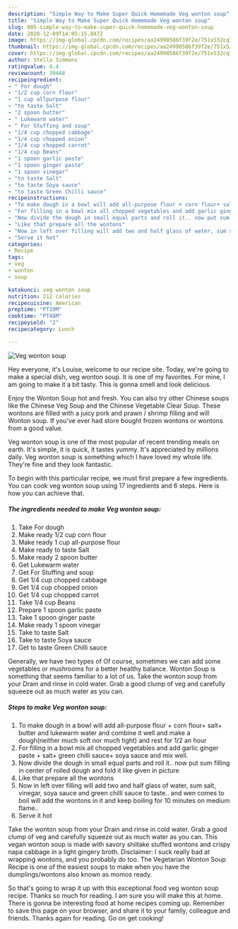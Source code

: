 ```yaml
---
description: "Simple Way to Make Super Quick Homemade Veg wonton soup"
title: "Simple Way to Make Super Quick Homemade Veg wonton soup"
slug: 805-simple-way-to-make-super-quick-homemade-veg-wonton-soup
date: 2020-12-09T14:05:15.847Z
image: https://img-global.cpcdn.com/recipes/aa24998586f39f2e/751x532cq70/veg-wonton-soup-recipe-main-photo.jpg
thumbnail: https://img-global.cpcdn.com/recipes/aa24998586f39f2e/751x532cq70/veg-wonton-soup-recipe-main-photo.jpg
cover: https://img-global.cpcdn.com/recipes/aa24998586f39f2e/751x532cq70/veg-wonton-soup-recipe-main-photo.jpg
author: Stella Simmons
ratingvalue: 4.4
reviewcount: 39448
recipeingredient:
- " For dough"
- "1/2 cup corn flour"
- "1 cup allpurpose flour"
- "to taste Salt"
- "2 spoon butter"
- " Lukewarm water"
- " For Stuffing and soup"
- "1/4 cup chopped cabbage"
- "1/4 cup chopped onion"
- "1/4 cup chopped carrot"
- "1/4 cup Beans"
- "1 spoon garlic paste"
- "1 spoon ginger paste"
- "1 spoon vinegar"
- "to taste Salt"
- "to taste Soya sauce"
- "to taste Green Chilli sauce"
recipeinstructions:
- "To make dough in a bowl will add all-purpose flour + corn flour+ salt+ butter and lukewarm water and combine it well and make a dough(neither much soft nor much tight) and rest for 1/2 an hour"
- "For filling in a bowl mix all chopped vegetables and add garlic ginger paste + salt+ green chilli sauce+ soya sauce and mix well."
- "Now divide the dough in small equal parts and roll it.. now put sum filling in center of rolled dough and fold it like given in picture"
- "Like that prepare all the wontons"
- "Now in left over filling will add two and half glass of water, sum salt, vinegar, soya sauce and green chilli sauce to taste.. and wen comes to boil will add the wontons in it and keep boiling for 10 minutes on medium flame.."
- "Serve it hot"
categories:
- Recipe
tags:
- veg
- wonton
- soup

katakunci: veg wonton soup 
nutrition: 212 calories
recipecuisine: American
preptime: "PT19M"
cooktime: "PT48M"
recipeyield: "2"
recipecategory: Lunch

---
```



![Veg wonton soup](https://img-global.cpcdn.com/recipes/aa24998586f39f2e/751x532cq70/veg-wonton-soup-recipe-main-photo.jpg)

Hey everyone, it's Louise, welcome to our recipe site. Today, we're going to make a special dish, veg wonton soup. It is one of my favorites. For mine, I am going to make it a bit tasty. This is gonna smell and look delicious.

Enjoy the Wonton Soup hot and fresh. You can also try other Chinese soups like the Chinese Veg Soup and the Chinese Vegetable Clear Soup. These wontons are filled with a juicy pork and prawn / shrimp filling and will Wonton soup. If you&#39;ve ever had store bought frozen wontons or wontons from a good value.

Veg wonton soup is one of the most popular of recent trending meals on earth. It's simple, it is quick, it tastes yummy. It's appreciated by millions daily. Veg wonton soup is something which I have loved my whole life. They're fine and they look fantastic.


To begin with this particular recipe, we must first prepare a few ingredients. You can cook veg wonton soup using 17 ingredients and 6 steps. Here is how you can achieve that.

<!--inarticleads1-->

##### The ingredients needed to make Veg wonton soup:

1. Take  For dough
1. Make ready 1/2 cup corn flour
1. Make ready 1 cup all-purpose flour
1. Make ready to taste Salt
1. Make ready 2 spoon butter
1. Get  Lukewarm water
1. Get  For Stuffing and soup
1. Get 1/4 cup chopped cabbage
1. Get 1/4 cup chopped onion
1. Get 1/4 cup chopped carrot
1. Take 1/4 cup Beans
1. Prepare 1 spoon garlic paste
1. Take 1 spoon ginger paste
1. Make ready 1 spoon vinegar
1. Take to taste Salt
1. Take to taste Soya sauce
1. Get to taste Green Chilli sauce


Generally, we have two types of Of course, sometimes we can add some vegetables or mushrooms for a better healthy balance. Wonton Soup is something that seems familiar to a lot of us. Take the wonton soup from your Drain and rinse in cold water. Grab a good clump of veg and carefully squeeze out as much water as you can. 

<!--inarticleads2-->

##### Steps to make Veg wonton soup:

1. To make dough in a bowl will add all-purpose flour + corn flour+ salt+ butter and lukewarm water and combine it well and make a dough(neither much soft nor much tight) and rest for 1/2 an hour
1. For filling in a bowl mix all chopped vegetables and add garlic ginger paste + salt+ green chilli sauce+ soya sauce and mix well.
1. Now divide the dough in small equal parts and roll it.. now put sum filling in center of rolled dough and fold it like given in picture
1. Like that prepare all the wontons
1. Now in left over filling will add two and half glass of water, sum salt, vinegar, soya sauce and green chilli sauce to taste.. and wen comes to boil will add the wontons in it and keep boiling for 10 minutes on medium flame..
1. Serve it hot


Take the wonton soup from your Drain and rinse in cold water. Grab a good clump of veg and carefully squeeze out as much water as you can. This vegan wonton soup is made with savory shiitake stuffed wontons and crispy napa cabbage in a light gingery broth. Disclaimer: I suck really bad at wrapping wontons, and you probably do too. The Vegetarian Wonton Soup Recipe is one of the easiest soups to make when you have the dumplings/wontons also known as momos ready. 

So that's going to wrap it up with this exceptional food veg wonton soup recipe. Thanks so much for reading. I am sure you will make this at home. There is gonna be interesting food at home recipes coming up. Remember to save this page on your browser, and share it to your family, colleague and friends. Thanks again for reading. Go on get cooking!

